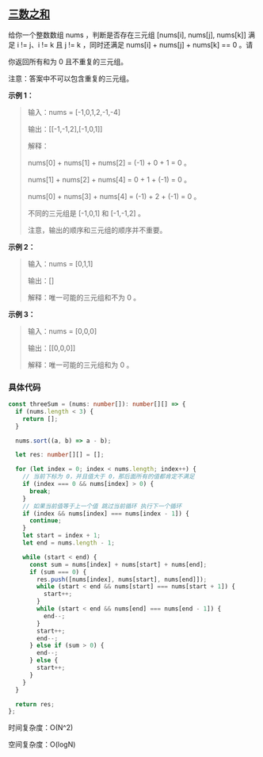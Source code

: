 ## [三数之和](https://leetcode.cn/problems/3sum/description/?envType=study-plan-v2&envId=top-interview-150)

给你一个整数数组 nums ，判断是否存在三元组 [nums[i], nums[j], nums[k]] 满足 i != j、i != k 且 j != k ，同时还满足 nums[i] + nums[j] + nums[k] == 0 。请

你返回所有和为 0 且不重复的三元组。

注意：答案中不可以包含重复的三元组。

**示例 1：**

> 输入：nums = [-1,0,1,2,-1,-4]
>
> 输出：[[-1,-1,2],[-1,0,1]]
>
> 解释：
>
> nums[0] + nums[1] + nums[2] = (-1) + 0 + 1 = 0 。
>
> nums[1] + nums[2] + nums[4] = 0 + 1 + (-1) = 0 。
>
> nums[0] + nums[3] + nums[4] = (-1) + 2 + (-1) = 0 。
>
> 不同的三元组是 [-1,0,1] 和 [-1,-1,2] 。
>
> 注意，输出的顺序和三元组的顺序并不重要。

**示例 2：**

> 输入：nums = [0,1,1]
>
> 输出：[]
>
> 解释：唯一可能的三元组和不为 0 。

**示例 3：**

> 输入：nums = [0,0,0]
>
> 输出：[[0,0,0]]
>
> 解释：唯一可能的三元组和为 0 。

### 具体代码

```typescript
const threeSum = (nums: number[]): number[][] => {
  if (nums.length < 3) {
    return [];
  }

  nums.sort((a, b) => a - b);

  let res: number[][] = [];

  for (let index = 0; index < nums.length; index++) {
    // 当前下标为 0，并且值大于 0，那后面所有的值都肯定不满足
    if (index === 0 && nums[index] > 0) {
      break;
    }
    // 如果当前值等于上一个值 跳过当前循环 执行下一个循环
    if (index && nums[index] === nums[index - 1]) {
      continue;
    }
    let start = index + 1;
    let end = nums.length - 1;

    while (start < end) {
      const sum = nums[index] + nums[start] + nums[end];
      if (sum === 0) {
        res.push([nums[index], nums[start], nums[end]]);
        while (start < end && nums[start] === nums[start + 1]) {
          start++;
        }
        while (start < end && nums[end] === nums[end - 1]) {
          end--;
        }
        start++;
        end--;
      } else if (sum > 0) {
        end--;
      } else {
        start++;
      }
    }
  }

  return res;
};
```

时间复杂度：O(N^2)

空间复杂度：O(logN)
